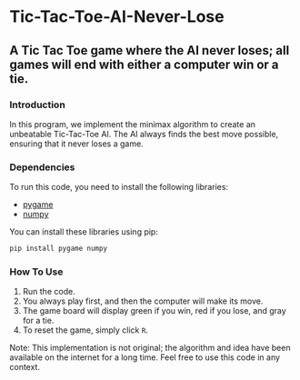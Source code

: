 # Tic-Tac-Toe-AI-Never-Lose
## A Tic Tac Toe game where the AI never loses; all games will end with either a computer win or a tie.

### Introduction
In this program, we implement the minimax algorithm to create an unbeatable Tic-Tac-Toe AI. The AI always finds the best move possible, ensuring that it never loses a game.

### Dependencies
To run this code, you need to install the following libraries:
- [pygame](https://pygame.org/)
- [numpy](https://numpy.org/)

You can install these libraries using pip:
```bash
pip install pygame numpy
```

### How To Use
1. Run the code.
2. You always play first, and then the computer will make its move.
3. The game board will display green if you win, red if you lose, and gray for a tie.
4. To reset the game, simply click `R`.

Note: This implementation is not original; the algorithm and idea have been available on the internet for a long time. Feel free to use this code in any context.






